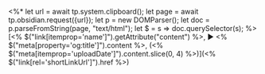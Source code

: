 <%*
let url = await tp.system.clipboard();
let page = await tp.obsidian.request({url});
let p = new DOMParser();
let doc = p.parseFromString(page, "text/html");
let $ = s => doc.querySelector(s);
%>[<%
$("link[itemprop='name']").getAttribute("content") %>, ▶ <%
$("meta[property='og:title']").content %>, (<%
$("meta[itemprop='uploadDate']").content.slice(0, 4) %>)](<%
$("link[rel='shortLinkUrl']").href %>)